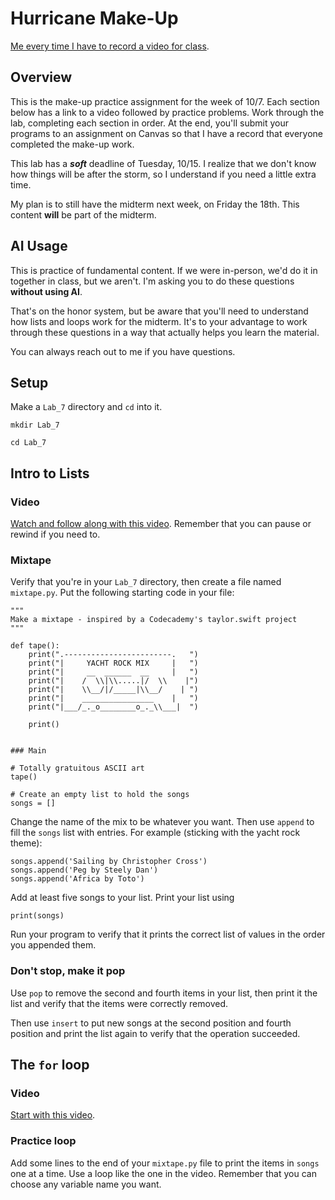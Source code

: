 # Hurricane Make-Up

[Me every time I have to record a video for class](https://www.youtube.com/watch?v=Sv3A95yEDR4).

## Overview

This is the make-up practice assignment for the week of 10/7. Each section below has a link to a video followed by practice problems. Work through the lab, completing each section in order. At the end, you'll submit your programs to an assignment on Canvas so that I have a record that everyone completed the make-up work.

This lab has a ***soft*** deadline of Tuesday, 10/15. I realize that we don't know how things will be after the storm, so I understand if you need a little extra time.

My plan is to still have the midterm next week, on Friday the 18th. This content **will** be part of the midterm.

## AI Usage

This is practice of fundamental content. If we were in-person, we'd do it in together in class, but we aren't. I'm asking you to do these questions **without using AI**. 

That's on the honor system, but be aware that you'll need to understand how lists and loops work for the midterm. It's to your advantage to work through these questions in a way that actually helps you learn the material.

You can always reach out to me if you have questions.

## Setup

Make a `Lab_7` directory and `cd` into it.
```
mkdir Lab_7
```
```
cd Lab_7
```

## Intro to Lists


### Video
[Watch and follow along with this video](https://www.youtube.com/watch?v=Gb4MUBxtmHI). Remember that you can pause or rewind if you need to.

### Mixtape

Verify that you're in your `Lab_7` directory, then create a file named `mixtape.py`. Put the following starting code in your file:

```
"""
Make a mixtape - inspired by a Codecademy's taylor.swift project
"""

def tape():
    print(".------------------------.   ")
    print("|     YACHT ROCK MIX     |   ")
    print("|     __  ______  __     |   ")
    print("|    /  \\|\\.....|/  \\    |")
    print("|    \\__/|/_____|\\__/    | ")
    print("|    ________________    |   ")
    print("|___/_._o________o_._\\___|  ")

    print()
    

### Main

# Totally gratuitous ASCII art
tape()

# Create an empty list to hold the songs
songs = []
```

Change the name of the mix to be whatever you want. Then use `append` to fill the `songs` list with entries. For example (sticking with the yacht rock theme):
```
songs.append('Sailing by Christopher Cross')
songs.append('Peg by Steely Dan')
songs.append('Africa by Toto')
```
Add at least five songs to your list. Print your list using
```
print(songs)
```
Run your program to verify that it prints the correct list of values in the order you appended them.

### Don't stop, make it pop
Use `pop` to remove the second and fourth items in your list, then print it the list and verify that the items were correctly removed.

Then use `insert` to put new songs at the second position and fourth position and print the list again to verify that the operation succeeded.


## The `for` loop

### Video

[Start with this video]().

### Practice loop

Add some lines to the end of your `mixtape.py` file to print the items in `songs` one at a time. Use a loop like the one in the video. Remember that you can choose any variable name you want.

### 
